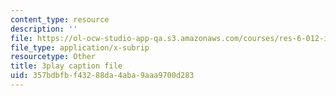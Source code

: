 ```yaml
---
content_type: resource
description: ''
file: https://ol-ocw-studio-app-qa.s3.amazonaws.com/courses/res-6-012-introduction-to-probability-spring-2018/357bdbfbf43288da4aba9aaa9700d283_0cD-tcITuck.srt
file_type: application/x-subrip
resourcetype: Other
title: 3play caption file
uid: 357bdbfb-f432-88da-4aba-9aaa9700d283
---
```

